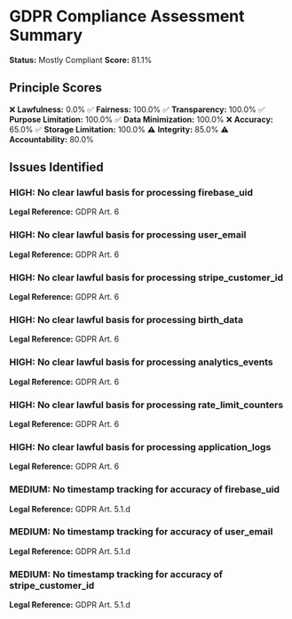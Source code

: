 # GDPR Compliance Assessment Summary

**Status:** Mostly Compliant **Score:** 81.1%

## Principle Scores

❌ **Lawfulness:** 0.0% ✅ **Fairness:** 100.0% ✅ **Transparency:** 100.0% ✅ **Purpose
Limitation:** 100.0% ✅ **Data Minimization:** 100.0% ❌ **Accuracy:** 65.0% ✅ **Storage
Limitation:** 100.0% ⚠️ **Integrity:** 85.0% ⚠️ **Accountability:** 80.0%

## Issues Identified

### HIGH: No clear lawful basis for processing firebase_uid

**Legal Reference:** GDPR Art. 6

### HIGH: No clear lawful basis for processing user_email

**Legal Reference:** GDPR Art. 6

### HIGH: No clear lawful basis for processing stripe_customer_id

**Legal Reference:** GDPR Art. 6

### HIGH: No clear lawful basis for processing birth_data

**Legal Reference:** GDPR Art. 6

### HIGH: No clear lawful basis for processing analytics_events

**Legal Reference:** GDPR Art. 6

### HIGH: No clear lawful basis for processing rate_limit_counters

**Legal Reference:** GDPR Art. 6

### HIGH: No clear lawful basis for processing application_logs

**Legal Reference:** GDPR Art. 6

### MEDIUM: No timestamp tracking for accuracy of firebase_uid

**Legal Reference:** GDPR Art. 5.1.d

### MEDIUM: No timestamp tracking for accuracy of user_email

**Legal Reference:** GDPR Art. 5.1.d

### MEDIUM: No timestamp tracking for accuracy of stripe_customer_id

**Legal Reference:** GDPR Art. 5.1.d
